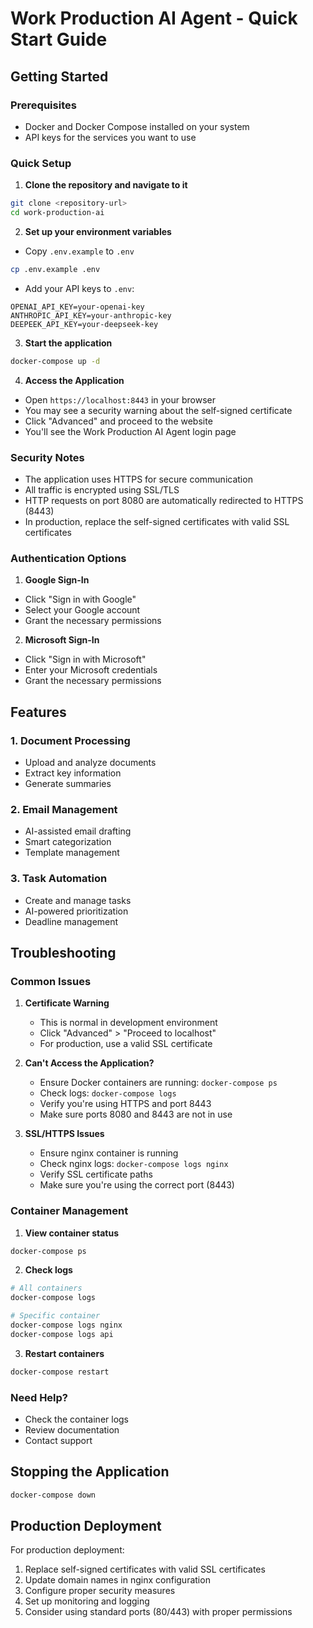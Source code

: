# Work Production AI Agent - Quick Start Guide

## Getting Started

### Prerequisites
- Docker and Docker Compose installed on your system
- API keys for the services you want to use

### Quick Setup

1. **Clone the repository and navigate to it**
```bash
git clone <repository-url>
cd work-production-ai
```

2. **Set up your environment variables**
- Copy `.env.example` to `.env`
```bash
cp .env.example .env
```
- Add your API keys to `.env`:
```env
OPENAI_API_KEY=your-openai-key
ANTHROPIC_API_KEY=your-anthropic-key
DEEPEEK_API_KEY=your-deepseek-key
```

3. **Start the application**
```bash
docker-compose up -d
```

4. **Access the Application**
- Open `https://localhost:8443` in your browser
- You may see a security warning about the self-signed certificate
- Click "Advanced" and proceed to the website
- You'll see the Work Production AI Agent login page

### Security Notes
- The application uses HTTPS for secure communication
- All traffic is encrypted using SSL/TLS
- HTTP requests on port 8080 are automatically redirected to HTTPS (8443)
- In production, replace the self-signed certificates with valid SSL certificates

### Authentication Options

1. **Google Sign-In**
- Click "Sign in with Google"
- Select your Google account
- Grant the necessary permissions

2. **Microsoft Sign-In**
- Click "Sign in with Microsoft"
- Enter your Microsoft credentials
- Grant the necessary permissions

## Features

### 1. Document Processing
- Upload and analyze documents
- Extract key information
- Generate summaries

### 2. Email Management
- AI-assisted email drafting
- Smart categorization
- Template management

### 3. Task Automation
- Create and manage tasks
- AI-powered prioritization
- Deadline management

## Troubleshooting

### Common Issues

1. **Certificate Warning**
   - This is normal in development environment
   - Click "Advanced" > "Proceed to localhost"
   - For production, use a valid SSL certificate

2. **Can't Access the Application?**
   - Ensure Docker containers are running: `docker-compose ps`
   - Check logs: `docker-compose logs`
   - Verify you're using HTTPS and port 8443
   - Make sure ports 8080 and 8443 are not in use

3. **SSL/HTTPS Issues**
   - Ensure nginx container is running
   - Check nginx logs: `docker-compose logs nginx`
   - Verify SSL certificate paths
   - Make sure you're using the correct port (8443)

### Container Management

1. **View container status**
```bash
docker-compose ps
```

2. **Check logs**
```bash
# All containers
docker-compose logs

# Specific container
docker-compose logs nginx
docker-compose logs api
```

3. **Restart containers**
```bash
docker-compose restart
```

### Need Help?
- Check the container logs
- Review documentation
- Contact support

## Stopping the Application
```bash
docker-compose down
```

## Production Deployment
For production deployment:
1. Replace self-signed certificates with valid SSL certificates
2. Update domain names in nginx configuration
3. Configure proper security measures
4. Set up monitoring and logging
5. Consider using standard ports (80/443) with proper permissions

